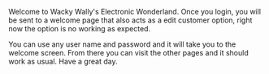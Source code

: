 Welcome to Wacky Wally's Electronic Wonderland. Once you login, you will be sent 
to a welcome page that also acts as a edit customer option, right now the option
is no working as expected. 

You can use any user name and password and it will take you to the welcome screen.
From there you can visit the other pages and it should work as usual. Have a great 
day.

